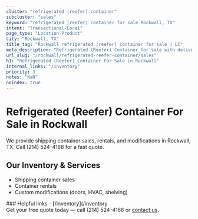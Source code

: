 ```yaml
---
cluster: "refrigerated (reefer) container"
subcluster: "sales"
keyword: "refrigerated (reefer) container for sale Rockwall, TX"
intent: "Transactional-Local"
page_type: "Location-Product"
city: "Rockwall, TX"
title_tag: "Rockwall refrigerated (reefer) container for sale | LC"
meta_description: "Refrigerated (Reefer) Container for sale with delivery in Rockwall, TX. LC Container — local Since 2003. Get pricing today."
url_slug: "/rockwall/refrigerated-reefer-container/sales"
h1: "Refrigerated (Reefer) Container For Sale in Rockwall"
internal_links: "/inventory"
priority: 3
notes: "NaN"
noindex: true
---
```


# Refrigerated (Reefer) Container For Sale in Rockwall

We provide shipping container sales, rentals, and modifications in Rockwall, TX. Call (214) 524-4168 for a fast quote.

## Our Inventory & Services
- Shipping container sales
- Container rentals
- Custom modifications (doors, HVAC, shelving)

<div data-section="internal-links">
### Helpful links
- [/inventory](/inventory
</div>

<div data-section="cta">
Get your free quote today — call (214) 524-4168 or <a href="/contact">contact us</a>.
</div>

<script type="application/ld+json">{"@context":"https://schema.org","@type":"FAQPage","mainEntity":[{"@type":"Question","name":"How much does delivery cost in Rockwall, TX?","acceptedAnswer":{"@type":"Answer","text":"Delivery costs vary by distance and container size. Most deliveries in Rockwall, TX range from $150-$300. Call (214) 524-4168 for an exact quote based on your specific location."}},{"@type":"Question","name":"Do you offer financing or payment plans?","acceptedAnswer":{"@type":"Answer","text":"We accept major credit cards, checks, and can discuss commercial terms for bulk purchases. Call (214) 524-4168 to discuss options."}},{"@type":"Question","name":"Can you customize containers in Rockwall, TX?","acceptedAnswer":{"@type":"Answer","text":"Yes — we perform modifications like doors, HVAC, insulation, and shelving. Request a custom quote at (214) 524-4168 or via our contact form."}}]}</script>
